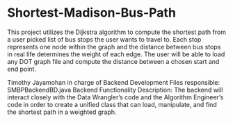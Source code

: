 # Shortest-Madison-Bus-Path
This project utilizes the Dijkstra algorithm to compute the shortest path from a user picked list of bus stops the user wants to travel to. Each stop represents one node within the graph and the distance between bus stops in real life determines the weight of each edge. The user will be able to load any DOT graph file and compute the distance between a chosen start and end point. 


Timothy Jayamohan in charge of Backend Development
Files responsible: SMBPBackendBD.java
Backend Functionality Description:
The backend will interact closely with the Data Wrangler’s code and the Algorithm Engineer’s code in order to create a unified class that can load, manipulate, and find the shortest path in a weighted graph.


